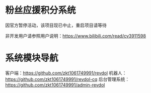 # 粉丝应援积分系统
因官方暂停活动，该项目现已中止，重启项目请等待

非开发用户请参照用户说明：https://www.bilibili.com/read/cv3911598

# 系统模块导航
客户端：https://github.com/zkt1061749991/revdol
机器人：https://github.com/zkt1061749991/revdol-cq
后台管理系统：https://github.com/zkt1061749991/admin-revdol
